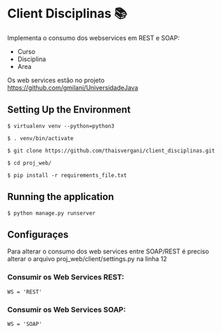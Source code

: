 # Client Disciplinas 📚

Implementa o consumo dos webservices em REST e SOAP:

* Curso
* Disciplina
* Area

Os web services estão no projeto https://github.com/gmilani/UniversidadeJava

## Setting Up the Environment

```
$ virtualenv venv --python=python3

$ . venv/bin/activate

$ git clone https://github.com/thaisvergani/client_disciplinas.git

$ cd proj_web/

$ pip install -r requirements_file.txt
```

## Running the application
```
$ python manage.py runserver
```

## Configuraçes

Para alterar o consumo dos web services entre SOAP/REST é preciso alterar o arquivo proj_web/client/settings.py na linha 12

### Consumir os Web Services REST:
```
WS = 'REST'
```
### Consumir os Web Services SOAP:

```
WS = 'SOAP'
```
